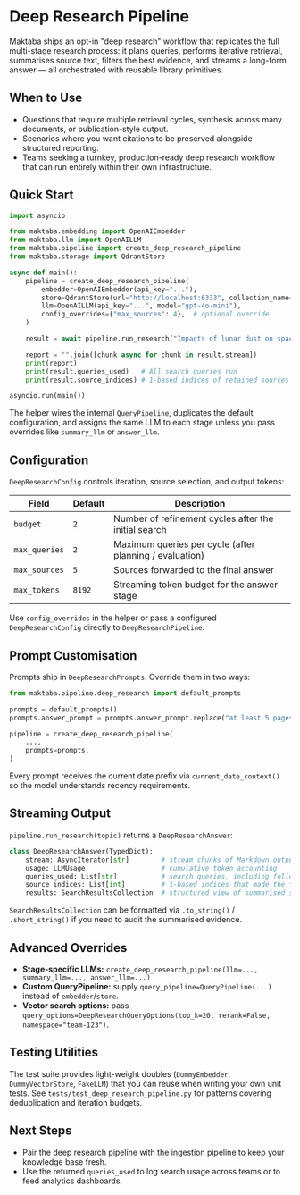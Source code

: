 # Deep Research Pipeline

Maktaba ships an opt-in "deep research" workflow that replicates the full multi-stage research process: it plans queries, performs iterative retrieval, summarises source text, filters the best evidence, and streams a long-form answer — all orchestrated with reusable library primitives.

## When to Use
- Questions that require multiple retrieval cycles, synthesis across many documents, or publication-style output.
- Scenarios where you want citations to be preserved alongside structured reporting.
- Teams seeking a turnkey, production-ready deep research workflow that can run entirely within their own infrastructure.

## Quick Start
```python
import asyncio

from maktaba.embedding import OpenAIEmbedder
from maktaba.llm import OpenAILLM
from maktaba.pipeline import create_deep_research_pipeline
from maktaba.storage import QdrantStore

async def main():
    pipeline = create_deep_research_pipeline(
        embedder=OpenAIEmbedder(api_key="..."),
        store=QdrantStore(url="http://localhost:6333", collection_name="docs"),
        llm=OpenAILLM(api_key="...", model="gpt-4o-mini"),
        config_overrides={"max_sources": 4},  # optional override
    )

    result = await pipeline.run_research("Impacts of lunar dust on spacecraft design")

    report = "".join([chunk async for chunk in result.stream])
    print(report)
    print(result.queries_used)   # All search queries run
    print(result.source_indices) # 1-based indices of retained sources

asyncio.run(main())
```

The helper wires the internal `QueryPipeline`, duplicates the default configuration, and assigns the same LLM to each stage unless you pass overrides like `summary_llm` or `answer_llm`.

## Configuration
`DeepResearchConfig` controls iteration, source selection, and output tokens:

| Field         | Default | Description |
|---------------|---------|-------------|
| `budget`      | `2`     | Number of refinement cycles after the initial search |
| `max_queries` | `2`     | Maximum queries per cycle (after planning / evaluation) |
| `max_sources` | `5`     | Sources forwarded to the final answer |
| `max_tokens`  | `8192`  | Streaming token budget for the answer stage |

Use `config_overrides` in the helper or pass a configured `DeepResearchConfig` directly to `DeepResearchPipeline`.

## Prompt Customisation
Prompts ship in `DeepResearchPrompts`. Override them in two ways:

```python
from maktaba.pipeline.deep_research import default_prompts

prompts = default_prompts()
prompts.answer_prompt = prompts.answer_prompt.replace("at least 5 pages", "concise one-page brief")

pipeline = create_deep_research_pipeline(
    ...,
    prompts=prompts,
)
```

Every prompt receives the current date prefix via `current_date_context()` so the model understands recency requirements.

## Streaming Output
`pipeline.run_research(topic)` returns a `DeepResearchAnswer`:

```python
class DeepResearchAnswer(TypedDict):
    stream: AsyncIterator[str]        # stream chunks of Markdown output
    usage: LLMUsage                   # cumulative token accounting
    queries_used: List[str]           # search queries, including follow-ups
    source_indices: List[int]         # 1-based indices that made the final cut
    results: SearchResultsCollection  # structured view of summarised sources
```

`SearchResultsCollection` can be formatted via `.to_string()` / `.short_string()` if you need to audit the summarised evidence.

## Advanced Overrides
- **Stage-specific LLMs:** `create_deep_research_pipeline(llm=..., summary_llm=..., answer_llm=...)`
- **Custom QueryPipeline:** supply `query_pipeline=QueryPipeline(...)` instead of `embedder`/`store`.
- **Vector search options:** pass `query_options=DeepResearchQueryOptions(top_k=20, rerank=False, namespace="team-123")`.

## Testing Utilities
The test suite provides light-weight doubles (`DummyEmbedder`, `DummyVectorStore`, `FakeLLM`) that you can reuse when writing your own unit tests. See `tests/test_deep_research_pipeline.py` for patterns covering deduplication and iteration budgets.

## Next Steps
- Pair the deep research pipeline with the ingestion pipeline to keep your knowledge base fresh.
- Use the returned `queries_used` to log search usage across teams or to feed analytics dashboards.
